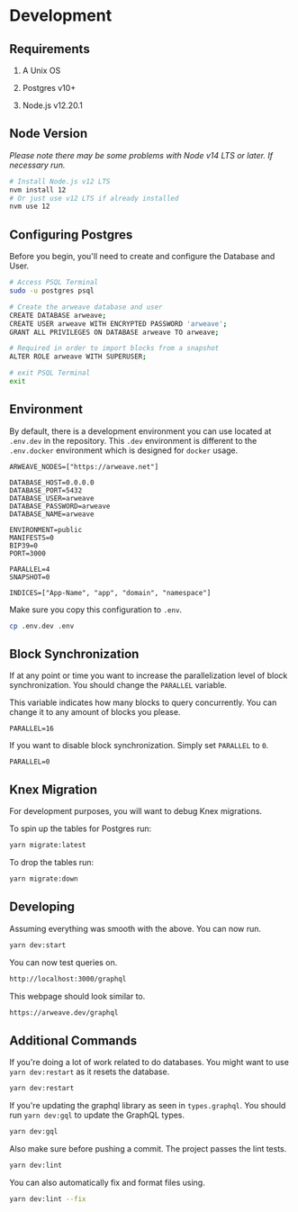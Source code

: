 # Development

## Requirements

1. A Unix OS

2. Postgres v10+

3. Node.js v12.20.1

## Node Version

*Please note there may be some problems with Node v14 LTS or later. If necessary run.*

```bash
# Install Node.js v12 LTS
nvm install 12
# Or just use v12 LTS if already installed
nvm use 12
```

## Configuring Postgres

Before you begin, you'll need to create and configure the Database and User.

```bash
# Access PSQL Terminal
sudo -u postgres psql

# Create the arweave database and user
CREATE DATABASE arweave;
CREATE USER arweave WITH ENCRYPTED PASSWORD 'arweave';
GRANT ALL PRIVILEGES ON DATABASE arweave TO arweave;

# Required in order to import blocks from a snapshot
ALTER ROLE arweave WITH SUPERUSER;

# exit PSQL Terminal
exit
```

## Environment

By default, there is a development environment you can use located at `.env.dev` in the repository. This `.dev` environment is different to the `.env.docker` environment which is designed for `docker` usage.

```env
ARWEAVE_NODES=["https://arweave.net"]

DATABASE_HOST=0.0.0.0
DATABASE_PORT=5432
DATABASE_USER=arweave
DATABASE_PASSWORD=arweave
DATABASE_NAME=arweave

ENVIRONMENT=public
MANIFESTS=0
BIP39=0
PORT=3000

PARALLEL=4
SNAPSHOT=0

INDICES=["App-Name", "app", "domain", "namespace"]
```

Make sure you copy this configuration to `.env`.

```bash
cp .env.dev .env
```

## Block Synchronization

If at any point or time you want to increase the parallelization level of block synchronization. You should change the `PARALLEL` variable.

This variable indicates how many blocks to query concurrently. You can change it to any amount of blocks you please.

```env
PARALLEL=16
```

If you want to disable block synchronization. Simply set `PARALLEL` to `0`.

```env
PARALLEL=0
```

## Knex Migration

For development purposes, you will want to debug Knex migrations.

To spin up the tables for Postgres run:

```bash
yarn migrate:latest
```

To drop the tables run:

```bash
yarn migrate:down
```

## Developing

Assuming everything was smooth with the above. You can now run.

```bash
yarn dev:start
```

You can now test queries on.

```bash
http://localhost:3000/graphql
```

This webpage should look similar to.

```bash
https://arweave.dev/graphql
```

## Additional Commands

If you're doing a lot of work related to do databases. You might want to use `yarn dev:restart` as it resets the database.

```bash
yarn dev:restart
```

If you're updating the graphql library as seen in `types.graphql`. You should run `yarn dev:gql` to update the GraphQL types.

```bash
yarn dev:gql
```

Also make sure before pushing a commit. The project passes the lint tests.

```bash
yarn dev:lint
```

You can also automatically fix and format files using.

```bash
yarn dev:lint --fix
```

